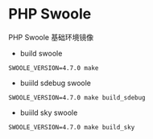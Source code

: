 # PHP Swoole

PHP Swoole 基础环境镜像

- build swoole

```shell
SWOOLE_VERSION=4.7.0 make
```

- buiild sdebug swoole

```shell
SWOOLE_VERSION=4.7.0 make build_sdebug
```

- buiild sky swoole

```shell
SWOOLE_VERSION=4.7.0 make build_sky
```
